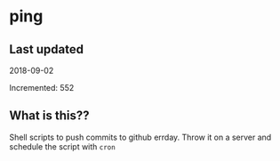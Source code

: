 # ping

## Last updated
2018-09-02

Incremented: 552

## What is this??
Shell scripts to push commits to github errday. Throw it on a server and schedule the script with `cron`
